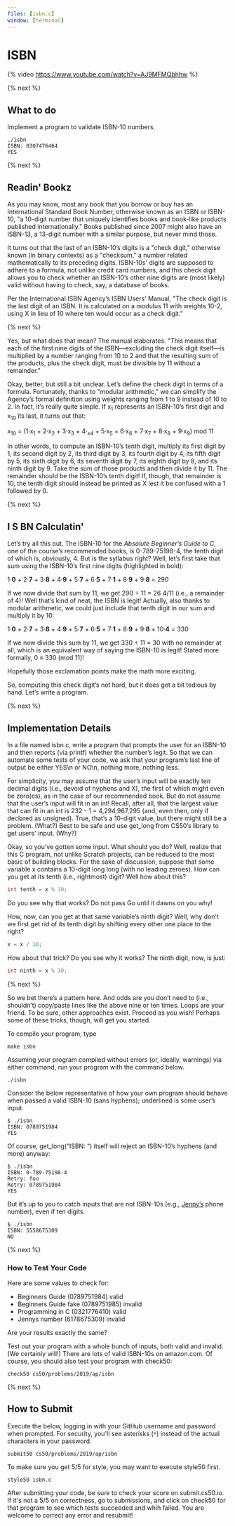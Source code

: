 ```yaml
---
files: [isbn.c]
window: [terminal]
---
```


# ISBN

{% video https://www.youtube.com/watch?v=AJ9MFMQbhhw %}

{% next %}

## What to do

Implement a program to validate ISBN-10 numbers.

```
./isbn
ISBN: 0307476464
YES
```

{% next %}

## Readin' Bookz

As you may know, most any book that you borrow or buy has an International Standard Book Number, otherwise known as an ISBN or ISBN-10, "a 10-digit number that uniquely identifies books and book-like products published internationally." Books published since 2007 might also have an ISBN-13, a 13-digit number with a similar purpose, but never mind those.

It turns out that the last of an ISBN-10’s digits is a "check digit," otherwise known (in binary contexts) as a "checksum," a number related mathematically to its preceding digits. ISBN-10s' digits are supposed to adhere to a formula, not unlike credit card numbers, and this check digit allows you to check whether an ISBN-10’s other nine digits are (most likely) valid without having to check, say, a database of books.

Per the International ISBN Agency’s ISBN Users' Manual, "The check digit is the last digit of an ISBN. It is calculated on a modulus 11 with weights 10-2, using X in lieu of 10 where ten would occur as a check digit."

{% next %}

Yes, but what does that mean? The manual elaborates. "This means that each of the first nine digits of the ISBN—​excluding the check digit itself—​is multiplied by a number ranging from 10 to 2 and that the resulting sum of the products, plus the check digit, must be divisible by 11 without a remainder."

Okay, better, but still a bit unclear. Let’s define the check digit in terms of a formula. Fortunately, thanks to "modular arithmetic," we can simplify the Agency’s formal definition using weights ranging from 1 to 9 instead of 10 to 2. In fact, it’s really quite simple. If x<sub>1</sub> represents an ISBN-10’s first digit and x<sub>10</sub> its last, it turns out that:

x<sub>10</sub> = (1·x<sub>1</sub> + 2·x<sub>2</sub> + 3·x<sub>3</sub> + 4·<sub>x4</sub> + 5·x<sub>5</sub> + 6·x<sub>6</sub> + 7·x<sub>7</sub> + 8·x<sub>8</sub> + 9·x<sub>9</sub>) mod 11

In other words, to compute an ISBN-10’s tenth digit, multiply its first digit by 1, its second digit by 2, its third digit by 3, its fourth digit by 4, its fifth digit by 5, its sixth digit by 6, its seventh digit by 7, its eighth digit by 8, and its ninth digit by 9. Take the sum of those products and then divide it by 11. The remainder should be the ISBN-10’s tenth digit! If, though, that remainder is 10, the tenth digit should instead be printed as X lest it be confused with a 1 followed by 0.

{% next %}

## I S BN Calculatin'

Let’s try all this out. The ISBN-10 for the *Absolute Beginner’s Guide to C*, one of the course’s recommended books, is 0-789-75198-4, the tenth digit of which is, obviously, 4. But is the syllabus right? Well, let’s first take that sum using the ISBN-10’s first nine digits (highlighted in bold):

1·**0** + 2·**7** + 3·**8** + 4·**9** + 5·**7** + 6·**5** + 7·**1** + 8·**9** + 9·**8** = 290

If we now divide that sum by 11, we get 290 ÷ 11 = 26 4/11 (i.e., a remainder of 4)! Well that’s kind of neat, the ISBN is legit! Actually, also thanks to modular arithmetic, we could just include that tenth digit in our sum and multiply it by 10:

1·**0** + 2·**7** + 3·**8** + 4·**9** + 5·**7** + 6·**5** + 7·**1** + 8·**9** + 9·**8** + 10·**4** = 330

If we now divide this sum by 11, we get 330 ÷ 11 = 30 with no remainder at all, which is an equivalent way of saying the ISBN-10 is legit! Stated more formally, 0 ≡ 330 (mod 11)!

Hopefully those exclamation points make the math more exciting.

So, computing this check digit’s not hard, but it does get a bit tedious by hand. Let’s write a program.

{% next %}

## Implementation Details

In a file named isbn.c, write a program that prompts the user for an ISBN-10 and then reports (via printf) whether the number’s legit. So that we can automate some tests of your code, we ask that your program’s last line of output be either YES\n or NO\n, nothing more, nothing less.

For simplicity, you may assume that the user’s input will be exactly ten decimal digits (i.e., devoid of hyphens and X), the first of which might even be zero(es), as in the case of our recommended book. But do not assume that the user’s input will fit in an int! Recall, after all, that the largest value that can fit in an int is 232 - 1 = 4,294,967,295 (and, even then, only if declared as unsigned). True, that’s a 10-digit value, but there might still be a problem. (What?) Best to be safe and use get_long from CS50’s library to get users' input. (Why?)

Okay, so you’ve gotten some input. What should you do? Well, realize that this C program, not unlike Scratch projects, can be reduced to the most basic of building blocks. For the sake of discussion, suppose that some variable x contains a 10-digit long long (with no leading zeroes). How can you get at its tenth (i.e., rightmost) digit? Well how about this?

```c
int tenth = x % 10;
```

Do you see why that works? Do not pass Go until it dawns on you why!

How, now, can you get at that same variable’s ninth digit? Well, why don’t we first get rid of its tenth digit by shifting every other one place to the right?

```c
x = x / 10;
```

How about that trick? Do you see why it works? The ninth digit, now, is just:

```c
int ninth = x % 10;
```

{% next %}

So we bet there’s a pattern here. And odds are you don’t need to (i.e., shouldn’t) copy/paste lines like the above nine or ten times. Loops are your friend. To be sure, other approaches exist. Proceed as you wish! Perhaps some of these tricks, though, will get you started.

To compile your program, type

```
make isbn
```

Assuming your program compiled without errors (or, ideally, warnings) via either command, run your program with the command below.

```
./isbn
```

Consider the below representative of how your own program should behave when passed a valid ISBN-10 (sans hyphens); underlined is some user’s input.

```
$ ./isbn
ISBN: 0789751984
YES
```

Of course, get_long(“ISBN: “) itself will reject an ISBN-10’s hyphens (and more) anyway:

```
$ ./isbn
ISBN: 0-789-75198-4
Retry: foo
Retry: 0789751984
YES
```

But it’s up to you to catch inputs that are not ISBN-10s (e.g., [Jenny’s](https://en.wikipedia.org/wiki/867-5309/Jenny) phone number), even if ten digits.

```
$ ./isbn
ISBN: 5558675309
NO
```

{% next %}

### How to Test Your Code

Here are some values to check for:

* Beginners Guide (0789751984) valid
* Beginners Guide fake (0789751985) invalid
* Programming in C (0321776410) valid
* Jennys number (6178675309) invalid

Are your results exactly the same?

Test out your program with a whole bunch of inputs, both valid and invalid. (We certainly will!) There are lots of valid ISBN-10s on amazon.com. Of course, you should also test your program with check50:

```
check50 cs50/problems/2019/ap/isbn
```

{% next %}

<!-- ### Staff's Solution

To try out the staff's implementation of this problem, execute

```
./isbn
```

within [this sandbox](http://bit.ly/2NQ36U4). -->

## How to Submit

Execute the below, logging in with your GitHub username and password when prompted. For security, you'll see asterisks (`*`) instead of the actual characters in your password.

```
submit50 cs50/problems/2019/ap/isbn
```

To make sure you get 5/5 for style, you may want to execute style50 first.

```
style50 isbn.c
```

After submitting your code, be sure to check your score on submit.cs50.io. If it's not a 5/5 on correctness, go to submissions, and click on check50 for that program to see which tests succeeded and whih failed. You are welcome to correct any error and resubmit!

